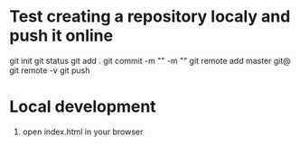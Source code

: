 
# Test creating a repository localy and push it online

git init
git status
git add .
git commit -m "" -m ""
git remote add master git@
git remote -v
git push

# Local development
1. open index.html in your browser
  